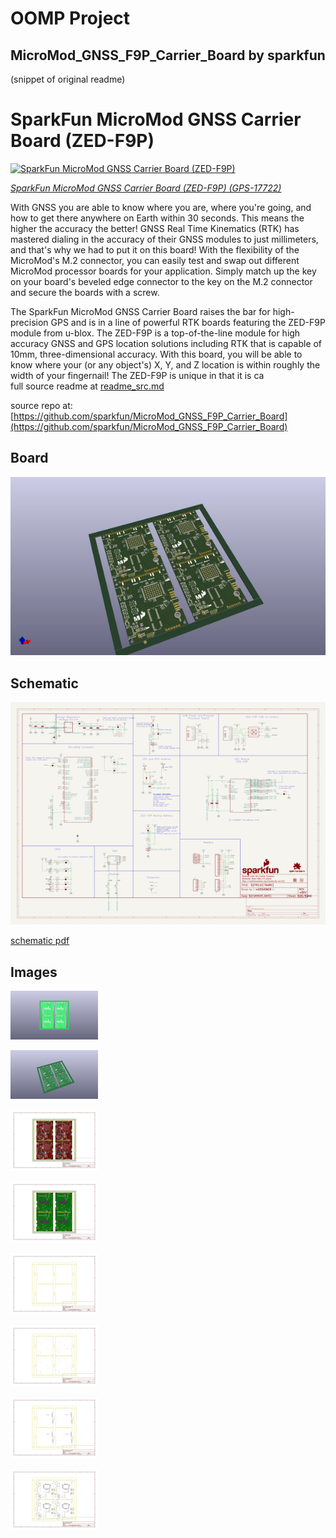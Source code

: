 # OOMP Project  
## MicroMod_GNSS_F9P_Carrier_Board  by sparkfun  
  
(snippet of original readme)  
  
SparkFun MicroMod GNSS Carrier Board (ZED-F9P)  
========================================  
  
[![SparkFun MicroMod GNSS Carrier Board (ZED-F9P)](https://cdn.sparkfun.com/assets/parts/1/6/8/3/0/17722-SparkFun_MicroMod_GNSS_Carrier_Board__ZED-F9P_-01.jpg)](https://www.sparkfun.com/products/17722)  
  
[*SparkFun MicroMod GNSS Carrier Board (ZED-F9P) (GPS-17722)*](https://www.sparkfun.com/products/17722)  
  
With GNSS you are able to know where you are, where you're going, and how to get there anywhere on Earth within 30 seconds. This means the higher the accuracy the better! GNSS Real Time Kinematics (RTK) has mastered dialing in the accuracy of their GNSS modules to just millimeters, and that's why we had to put it on this board! With the flexibility of the MicroMod's M.2 connector, you can easily test and swap out different MicroMod processor boards for your application. Simply match up the key on your board's beveled edge connector to the key on the M.2 connector and secure the boards with a screw.  
  
The SparkFun MicroMod GNSS Carrier Board raises the bar for high-precision GPS and is in a line of powerful RTK boards featuring the ZED-F9P module from u-blox. The ZED-F9P is a top-of-the-line module for high accuracy GNSS and GPS location solutions including RTK that is capable of 10mm, three-dimensional accuracy. With this board, you will be able to know where your (or any object's) X, Y, and Z location is within roughly the width of your fingernail! The ZED-F9P is unique in that it is ca  
  full source readme at [readme_src.md](readme_src.md)  
  
source repo at: [https://github.com/sparkfun/MicroMod_GNSS_F9P_Carrier_Board](https://github.com/sparkfun/MicroMod_GNSS_F9P_Carrier_Board)  
## Board  
  
[![working_3d.png](working_3d_600.png)](working_3d.png)  
## Schematic  
  
[![working_schematic.png](working_schematic_600.png)](working_schematic.png)  
  
[schematic pdf](working_schematic.pdf)  
## Images  
  
[![working_3D_bottom.png](working_3D_bottom_140.png)](working_3D_bottom.png)  
  
[![working_3D_top.png](working_3D_top_140.png)](working_3D_top.png)  
  
[![working_assembly_page_01.png](working_assembly_page_01_140.png)](working_assembly_page_01.png)  
  
[![working_assembly_page_02.png](working_assembly_page_02_140.png)](working_assembly_page_02.png)  
  
[![working_assembly_page_03.png](working_assembly_page_03_140.png)](working_assembly_page_03.png)  
  
[![working_assembly_page_04.png](working_assembly_page_04_140.png)](working_assembly_page_04.png)  
  
[![working_assembly_page_05.png](working_assembly_page_05_140.png)](working_assembly_page_05.png)  
  
[![working_assembly_page_06.png](working_assembly_page_06_140.png)](working_assembly_page_06.png)  
